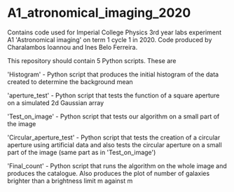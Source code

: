 # A1_atronomical_imaging_2020
Contains code used for Imperial College Physics 3rd year labs experiment A1 'Astronomical imaging' on term 1 cycle 1 in 2020. 
Code produced by Charalambos Ioannou and Ines Belo Ferreira.

This repository should contain 5 Python scripts. These are

'Histogram' - Python script that produces the initial histogram of the data created to determine the background mean

'aperture_test' - Python script that tests the function of a square aperture on a simulated 2d Gaussian array

'Test_on_image' - Python script that tests our algorithm on a small part of the image

'Circular_aperture_test' - Python script that tests the creation of a circular aperture using artificial data
and also tests the circular aperture on a small part of the image (same part as in 'Test_on_image')

'Final_count' - Python script that runs the algorithm on the whole image and produces the catalogue. 
Also produces the plot of number of galaxies brighter than a brightness limit m against m 
